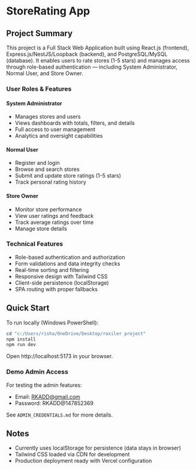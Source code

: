 ﻿#  StoreRating App

##  Project Summary

This project is a Full Stack Web Application built using React.js (frontend), Express.js/NestJS/Loopback (backend), and PostgreSQL/MySQL (database).
It enables users to rate stores (1-5 stars) and manages access through role-based authentication — including System Administrator, Normal User, and Store Owner.

###  User Roles & Features

#### System Administrator
- Manages stores and users
- Views dashboards with totals, filters, and details
- Full access to user management
- Analytics and oversight capabilities

#### Normal User
- Register and login
- Browse and search stores
- Submit and update store ratings (1-5 stars)
- Track personal rating history

#### Store Owner
- Monitor store performance
- View user ratings and feedback
- Track average ratings over time
- Manage store details

###  Technical Features
- Role-based authentication and authorization
- Form validations and data integrity checks
- Real-time sorting and filtering
- Responsive design with Tailwind CSS
- Client-side persistence (localStorage)
- SPA routing with proper fallbacks

##  Quick Start

To run locally (Windows PowerShell):

```powershell
cd "c:/Users/risha/OneDrive/Desktop/roxiler project"
npm install
npm run dev
```

Open http://localhost:5173 in your browser.

###  Demo Admin Access

For testing the admin features:
- Email: RKADD@gmail.com
- Password: RKADD@147852369

See `ADMIN_CREDENTIALS.md` for more details.

##  Notes
- Currently uses localStorage for persistence (data stays in browser)
- Tailwind CSS loaded via CDN for development
- Production deployment ready with Vercel configuration
